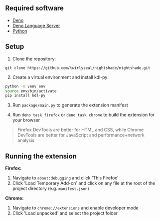 ## Required software
- [Deno](https://deno.com/)
- [Deno Language Server](https://docs.deno.com/runtime/getting_started/setup_your_environment/)
- [Python](https://www.python.org/)

## Setup
1. Clone the repository:

```
git clone https://github.com/twirlyseal/nightshade/nightshade.git
```

2. Create a virtual environment and install kdl-py:
```bash
python -m venv env
source env/bin/activate
pip install kdl-py
```
3. Run `package/main.py` to generate the extension manifest

4. Run `deno task firefox` or `deno task chrome` to build the extension for your browser

> Firefox DevTools are better for HTML and CSS, while Chrome DevTools are better for JavaScript and performance+network analysis

## Running the extension
**Firefox:**
1. Navigate to `about:debugging` and click 'This Firefox'
2. Click 'Load Temporary Add-on' and click on any file at the root of the project directory (e.g. `manifest.json`)

**Chrome:**
1. Navigate to `chrome://extensions` and enable developer mode
2. Click 'Load unpacked' and select the project folder
